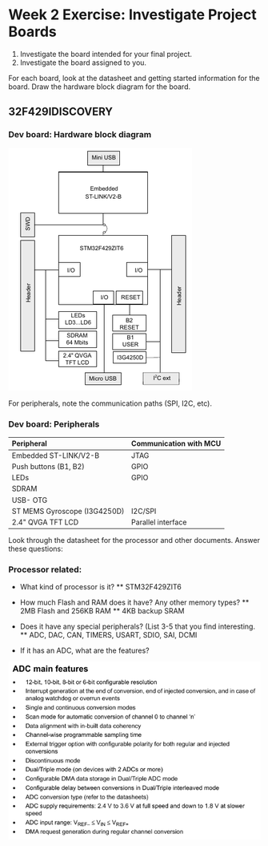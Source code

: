 # Week 2 Exercise: Investigate Project Boards
1. Investigate the board intended for your final project. 
2. Investigate the board assigned to you. 

For each board, look at the datasheet and getting started information for the board. 
Draw the hardware block diagram for the board.

## 32F429IDISCOVERY

### Dev board: Hardware block diagram
![](assets/hw_bd_stm32f4discovery.png)


For peripherals, note the communication paths (SPI, I2C, etc).
### Dev board: Peripherals
|Peripheral      |Communication with MCU|
|:-------------|:--------------------------|
|Embedded ST-LINK/V2-B|    JTAG|
|Push buttons (B1, B2)|    GPIO|
|LEDs|            GPIO|
|SDRAM|         |
|USB- OTG|               |
|ST MEMS Gyroscope (I3G4250D)|    I2C/SPI|
|2.4" QVGA TFT LCD|       Parallel interface|

Look through the datasheet for the processor and other documents. Answer these questions: 
### Processor related:
* What kind of processor is it? 
    ** STM32F429ZIT6

* How much Flash and RAM does it have? Any other memory types? 
    ** 2MB Flash and 256KB RAM
    ** 4KB backup SRAM

* Does it have any special peripherals? (List 3-5 that you find interesting.
    ** ADC, DAC, CAN, TIMERS, USART, SDIO, SAI, DCMI 

* If it has an ADC, what are the features?
  
![ADC features](assets/ADC_features.png)
